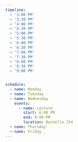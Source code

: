 ```yaml
---
timeline:
  - '3:00 PM'
  - '3:30 PM'
  - '4:00 PM'
  - '4:30 PM'
  - '5:00 PM'
  - '5:30 PM'
  - '6:00 PM'
  - '6:30 PM'
  - '7:00 PM'
  - '7:30 PM'
  - '8:00 PM'
  - '8:30 PM'
  - '9:00 PM'


schedule:
  - name: Monday
  - name: Tuesday
  - name: Wednesday
    events:
      - name: Lecture
        start: 6:00 PM
        end: 8:00 PM
        location: Dwinelle 254
  - name: Thursday
  - name: Friday
---
```

